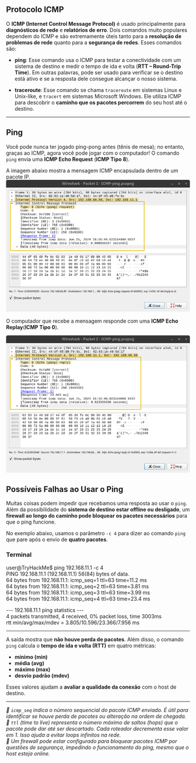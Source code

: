 ## Protocolo ICMP

O **ICMP (Internet Control Message Protocol)** é usado principalmente para **diagnósticos de rede** e **relatórios de erro**. Dois comandos muito populares dependem do ICMP e são extremamente úteis tanto para a **resolução de problemas de rede** quanto para a **segurança de redes**. Esses comandos são:

- **ping**: Esse comando usa o ICMP para testar a conectividade com um sistema de destino e medir o tempo de ida e volta (**RTT – Round-Trip Time**). Em outras palavras, pode ser usado para verificar se o destino está ativo e se a resposta dele consegue alcançar o nosso sistema.

- **traceroute**: Esse comando se chama `traceroute` em sistemas Linux e Unix-like, e `tracert` em sistemas Microsoft Windows. Ele utiliza ICMP para descobrir o **caminho que os pacotes percorrem** do seu host até o destino.

---

## Ping

Você pode nunca ter jogado ping-pong antes (tênis de mesa); no entanto, graças ao ICMP, agora você pode jogar com o computador! O comando `ping` envia uma **ICMP Echo Request** (**ICMP Tipo 8**).

A imagem abaixo mostra a mensagem ICMP encapsulada dentro de um pacote IP.
![alt text](image-1.png)

O computador que recebe a mensagem responde com uma **ICMP Echo Replay**(**ICMP Tipo 0**).

![alt text](image-2.png)

## Possíveis Falhas ao Usar o Ping

Muitas coisas podem impedir que recebamos uma resposta ao usar o `ping`. Além da possibilidade do **sistema de destino estar offline ou desligado**, um **firewall ao longo do caminho pode bloquear os pacotes necessários** para que o ping funcione.

No exemplo abaixo, usamos o parâmetro `-c 4` para dizer ao comando `ping` que pare após o envio de **quatro pacotes**.

### Terminal

user@TryHackMe$ ping 192.168.11.1 -c 4  <br>
PING 192.168.11.1 (192.168.11.1) 56(84) bytes of data.  <br>
64 bytes from 192.168.11.1: icmp_seq=1 ttl=63 time=11.2 ms  <br>
64 bytes from 192.168.11.1: icmp_seq=2 ttl=63 time=3.81 ms  <br>
64 bytes from 192.168.11.1: icmp_seq=3 ttl=63 time=3.99 ms  <br>
64 bytes from 192.168.11.1: icmp_seq=4 ttl=63 time=23.4 ms  <br>

--- 192.168.11.1 ping statistics ---  <br>
4 packets transmitted, 4 received, 0% packet loss, time 3003ms  <br>
rtt min/avg/max/mdev = 3.805/10.596/23.366/7.956 ms  <br>

---

A saída mostra que **não houve perda de pacotes**. Além disso, o comando `ping` calcula o **tempo de ida e volta (RTT)** em quatro métricas:

- **mínimo (min)**
- **média (avg)**
- **máximo (max)**
- **desvio padrão (mdev)**

Esses valores ajudam a **avaliar a qualidade da conexão** com o host de destino.

---

*🔹 `icmp_seq` indica o número sequencial do pacote ICMP enviado. É útil para identificar se houve perda de pacotes ou alteração na ordem de chegada.*  
*🔹 `ttl` (time to live) representa o número máximo de saltos (hops) que o pacote pode dar até ser descartado. Cada roteador decrementa esse valor em 1. Isso ajuda a evitar loops infinitos na rede.*  
*🔹 Um firewall pode estar configurado para bloquear pacotes ICMP por questões de segurança, impedindo o funcionamento do ping, mesmo que o host esteja online.*  
